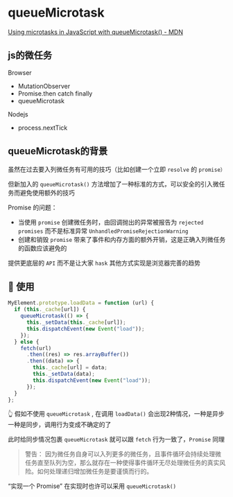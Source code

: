 # queueMicrotask

[Using microtasks in JavaScript with queueMicrotask() - MDN](https://developer.mozilla.org/en-US/docs/Web/API/HTML_DOM_API/Microtask_guide)

## js的微任务
Browser
- MutationObserver
- Promise.then catch finally
- queueMicrotask

Nodejs
- process.nextTick

## queueMicrotask的背景

虽然在过去要入列微任务有可用的技巧（比如创建一个立即 `resolve` 的 `promise）`

但新加入的 `queueMicrotask()` 方法增加了一种标准的方式，可以安全的引入微任务而避免使用额外的技巧

Promise 的问题：
- 当使用 `promise` 创建微任务时，由回调抛出的异常被报告为 `rejected promises` 而不是标准异常 `UnhandledPromiseRejectionWarning`
- 创建和销毁 `promise` 带来了事件和内存方面的额外开销，这是正确入列微任务的函数应该避免的

提供更底层的 `API` 而不是让大家 `hask` 其他方式实现是浏览器完善的趋势

## 🌰 使用

```js
MyElement.prototype.loadData = function (url) {
  if (this._cache[url]) {
    queueMicrotask(() => {
      this._setData(this._cache[url]);
      this.dispatchEvent(new Event("load"));
    });
  } else {
    fetch(url)
      .then((res) => res.arrayBuffer())
      .then((data) => {
        this._cache[url] = data;
        this._setData(data);
        this.dispatchEvent(new Event("load"));
      });
  }
};
```
👆 假如不使用 `queueMicrotask` , 在调用 `loadData()` 会出现2种情况，一种是异步一种是同步，调用行为变成不确定的了

此时给同步情况包裹 `queueMicrotask` 就可以跟 `fetch` 行为一致了，`Promise` 同理

> 警告： 因为微任务自身可以入列更多的微任务，且事件循环会持续处理微任务直至队列为空，那么就存在一种使得事件循环无尽处理微任务的真实风险。如何处理递归增加微任务是要谨慎而行的。


“实现一个 Promise” 在实现时也许可以采用 `queueMicrotask()`

